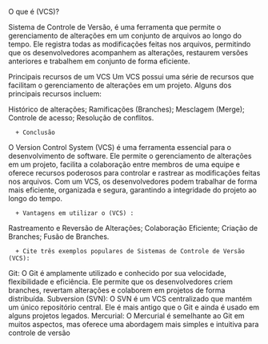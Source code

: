 O que é  (VCS)?

  Sistema de Controle de Versão, é uma ferramenta que permite o gerenciamento de alterações em um conjunto de arquivos ao longo do tempo. Ele registra todas as modificações feitas nos arquivos, permitindo que os desenvolvedores acompanhem as alterações, restaurem versões anteriores e trabalhem em conjunto de forma eficiente.

Principais recursos de um VCS
Um VCS possui uma série de recursos que facilitam o gerenciamento de alterações em um projeto. Alguns dos principais recursos incluem:

Histórico de alterações;
Ramificações (Branches);
Mesclagem (Merge);
 Controle de acesso;
 Resolução de conflitos.

      + Conclusão
O Version Control System (VCS) é uma ferramenta essencial para o desenvolvimento de software. Ele permite o gerenciamento de alterações em um projeto, facilita a colaboração entre membros de uma equipe e oferece recursos poderosos para controlar e rastrear as modificações feitas nos arquivos. Com um VCS, os desenvolvedores podem trabalhar de forma mais eficiente, organizada e segura, garantindo a integridade do projeto ao longo do tempo.

      + Vantagens em utilizar o (VCS) :

Rastreamento e Reversão de Alterações;
Colaboração Eficiente;
Criação de Branches; 
Fusão de Branches.

      + Cite três exemplos populares de Sistemas de Controle de Versão (VCS):

Git: O Git é amplamente utilizado e conhecido por sua velocidade, flexibilidade e eficiência. Ele permite que os desenvolvedores criem branches, revertam alterações e colaborem em projetos de forma distribuída.
Subversion (SVN): O SVN é um VCS centralizado que mantém um único repositório central. Ele é mais antigo que o Git e ainda é usado em alguns projetos legados.
Mercurial: O Mercurial é semelhante ao Git em muitos aspectos, mas oferece uma abordagem mais simples e intuitiva para controle de versão